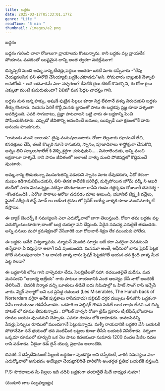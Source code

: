 ```yaml
---
title: బద్ధకం
date: 2025-03-17T05:33:01.177Z
genre: "Life "
readTime: "5 min "
thumbnail: /images/a2.png
---
```

<!--StartFragment-->

బద్ధకం

బద్దకం గురించి చాలా రోజులుగా వ్రాయాలను కొంటున్నాను. కాని బద్ధకం వల్ల వ్రాయలేక పోయాను. మనకెంతో యిష్టమైన దాన్ని అంత త్వరగా వదల్లేముగా!

చిన్నప్పటి నుంచి అమ్మ,నాన్న,టీచర్లు,పెద్దలు అందరూ ఒకటే మాట చెప్పేవారు -"రేపు చెయ్యవలసిన పని ఈరోజే చేసెయ్యాలి,బద్ధకించకూడదు"అని. సోమవారం బ్యాంకుకి వెళ్ళాలి అనుకోండి - అది ఆదివారమే ఎలా వెళ్ళగలం? రేపటికి రైలు టికెట్ కొనుక్కొని, ఈ రోజు రైలు ఎక్కుతా మంటే కుదురుతుందా? ఏవిటో మన పెద్దల చాదస్తం గాని.

[](<>)బద్ధకం మన జన్మ హక్కు. అపుడే పుట్టిన పిల్లలు కూడా నిద్ర లేవగానే వళ్ళు విరుచుకుని బద్ధకం తీర్చు కొంటారు. వయసు పెరిగే కొద్దీ,మనకు జ్ఞానంతో పాటు ఈ బద్ధకపు ప్రజ్ఞ కూడా వళ్ళంతా ఆవరిస్తుంది. ఎవరి సాగుబాటు, ప్రజ్ఞా పాటవాలని బట్టి వారు ఈ బద్దకాన్ని పెంచి పోషించుకొంటారు. ఎప్పుడో జీవితాన్ని అనందించే బదులు, యిప్పుడే యీ క్షణంలోనే వారు ఆనందం పొందగలరు.

"రాముడు మంచి బాలుడు" టైపు మనుషులుంటారు. రోజూ తెల్లవారు ఝామునే లేచి, కసరత్తులు చేసి, తలకి కొబ్బరి నూనె రాసుకుని, స్నానం, పూజాదికాలు శాస్త్రోక్తంగా చేసుకొని, అన్నం తిని స్కూలు/కాలేజ్ కి వెళ్ళి,శ్రద్ధగా చదువుకుని..... వివరాలెందుకు, అన్ని మంచి లక్షణాలూ వాళ్ళవే. కాని పాపం జీవితంలో అలాంటి వాళ్ళు మంచి పోజిషన్లలో కొద్దిమందే వుంటారు.

అమ్మ,నాన్న తిడుతున్నా ముసుగుతన్ని పడుకుని స్నానం మాట దేవుడెరుగు, ఏదో రకంగా ముఖం కడిగామనిపించుకుని, తిని-తినక కాలేజీకి పరిగెట్టి, మర్చిపోయిన హోమ్ వర్క్ ని ఆఖరి బెంచీలో పాఠం వింటున్నట్లు నటిస్తూ దొంగచాటుగా రాసేసి గండం గట్టెక్కడం రోజువారీ దినచర్య --కొంతమందికి . ఏరోజు పాఠాలు ఆరోజు చదవడం మాట అటుంచి, యూనిట్ టెస్ట్లకి వన్డేలు, ఫైనల్ పరీక్షలకి టెస్ట్ మాచ్ లు ఆడేంత టైము లో ప్రిపేర్ అయ్యే వాళ్ళకి కూడా మంచిమార్కులే వస్తాయి.

ఈ బ్యాక్ బెంచర్స్ కి సమస్యలని ఎలా ఎదుర్కోవాలో బాగా తెలుస్తుంది. రోజూ తమ బద్ధకం వల్ల ఎదుర్కొంటుంటారుగా,దాంతో బుర్ర చురుగ్గా పని చేస్తుంది. ఏదైన సమస్య ఎదురైతే తడబడరు. అన్ని పనులు మహా క్రమశిక్షణతో చేసేవారికి యీ రోజువారీ శిక్షణ లేక ముందుకు పోలేరు.

ఈ బద్దకం అనేది విశ్వవ్యాపకం. న్యూటన్ మొదటి సూత్రం అదే కదా ఎవరైనా వెనకనుంచి తన్నేదాకా ఏ వస్తునైనా అలాగే పడి వుంటుందని. మనమూ అంతే, ఆఫీసులో బాసు ప్రెషర్ పెట్టక పోతే పనులవుతాయా ? ఆ బాసుకి వాళ్ళ బాసు ప్రెషర్ పెట్టకపోతే ఆయన తన క్రింది వాళ్ళ మీద పెట్ట గలడా?

ఈ బద్ధకానికి లోను గాని వాళ్ళెవరూ లేదు. సెలబ్రిటీలతో సహా. రచయితలైతే మరీను. మన మనసుకవి "ఆచార్య ఆత్రేయ" గారు పాటలు రాయడానికి ఎంత ఆలస్యం చేసే వారో అందరికీ తెలిసిందే . చివరికి నిర్మాత వచ్చి బూతులు తిడితే ఐదు నిమిషాల్లో ఓ హిట్ సాంగ్ రాసి ఇచ్చేసే వారు. విక్టర్ హ్యూగో అని ఒక ప్రసిద్ధ రచయిత (Les Miserables, The Hunch back of Norterdam వగైరా అనేక పుస్తకాలు రాసినవాడు) పబ్లిషర్ దగ్గర డబ్బులు తీసుకొని బద్ధకంగా ఏమీ రాయకుండా గడిపేసేవాడట. ఒకసారి ఆ పబ్లిషర్ గొడవ పెడితే యిక లాభం లేదని ఒక చిన్న హాటల్ లో రూము తీసుకున్నాడు . హోటల్ వాళ్ళని రోజూ టైమ్ ప్రకారం టీ,టిఫిన్,భోజనాలు రూము బయట వుంచమని చెప్పాడు. ఎవరూ రూము లోకి రాకూడదు. కావలసినన్ని పేపర్లు,పెన్నులు రూములో ముందుగానే పెట్టుకున్నాడు. మళ్ళీ రాయడానికి బద్ధక౦ వేసి బయటకి పోతానేమో ననే భయంతో తన వంటిమీద బట్టలు కూడా తీసేసి బయటకి విసిరేశాడు. నగ్నంగా ఒక్కడూ రూములో కూర్చుని ఒక నెల పాటు కదలకుండా సుమారు 1200 వందల పేజీల నవల రాసి పడేశాడు. ఏదైనా డెడ్ లైన్ యొక్క ప్రభావం అలాంటిది.

చివరకి నే చెప్పేదేమిటంటే పిల్లలకి బద్ధకంగా వుండొద్దు అని చెప్పేకంటే, వారికి సమస్యలు ఎలా ఎదుర్కోవాలో అనుభవం అయ్యేలా చెయ్యగలిగితే వారిలోని అంతర్గత ప్రతిభ బయటికి వస్తుంది.

P.S: పొరబాటున మీ పిల్లలు ఇది చదివి బద్దకంగా తయారైతే మీదే బాధ్యత సుమా !

(నండూరి బాల సుబ్రహ్మణ్యం)

<!--EndFragment-->